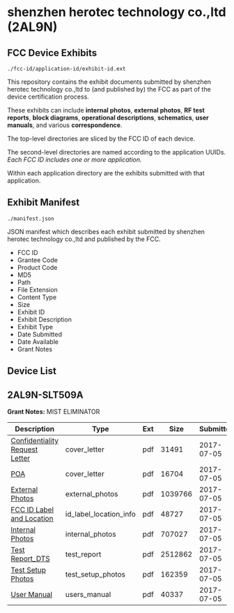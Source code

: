 # shenzhen  herotec  technology  co.,ltd (2AL9N)
## FCC Device Exhibits

```
./fcc-id/application-id/exhibit-id.ext
```

This repository contains the exhibit documents submitted by shenzhen  herotec  technology  co.,ltd to (and published by) the FCC as part of the device certification process.

These exhibits can include **internal photos**, **external photos**, **RF test reports**, **block diagrams**, **operational descriptions**, **schematics**, **user manuals**, and various **correspondence**.

The top-level directories are sliced by the FCC ID of each device.

The second-level directories are named according to the application UUIDs. *Each FCC ID includes one or more application.*

Within each application directory are the exhibits submitted with that application. 

## Exhibit Manifest

```
./manifest.json
```

JSON manifest which describes each exhibit submitted by shenzhen  herotec  technology  co.,ltd and published by the FCC.

- FCC ID
- Grantee Code
- Product Code
- MD5
- Path
- File Extension
- Content Type
- Size
- Exhibit ID
- Exhibit Description
- Exhibit Type
- Date Submitted
- Date Available
- Grant Notes

## Device List
## 2AL9N-SLT509A
**Grant Notes:** MIST ELIMINATOR

| Description | Type | Ext | Size | Submitted | Available |
| ----------- | ---- | --- | ---- | --------- | --------- |
| [Confidentiality Request Letter](2AL9N-SLT509A/93b3146a962ae4d367abd4dd05d80abe/3449959.pdf) | cover_letter | pdf | 31491 | 2017-07-05 | 2017-07-05 |
| [POA](2AL9N-SLT509A/93b3146a962ae4d367abd4dd05d80abe/3449960.pdf) | cover_letter | pdf | 16704 | 2017-07-05 | 2017-07-05 |
| [External Photos](2AL9N-SLT509A/93b3146a962ae4d367abd4dd05d80abe/3449961.pdf) | external_photos | pdf | 1039766 | 2017-07-05 | 2017-07-05 |
| [FCC ID Label and Location](2AL9N-SLT509A/93b3146a962ae4d367abd4dd05d80abe/3449963.pdf) | id_label_location_info | pdf | 48727 | 2017-07-05 | 2017-07-05 |
| [Internal Photos](2AL9N-SLT509A/93b3146a962ae4d367abd4dd05d80abe/3449962.pdf) | internal_photos | pdf | 707027 | 2017-07-05 | 2017-07-05 |
| [Test Report_DTS](2AL9N-SLT509A/93b3146a962ae4d367abd4dd05d80abe/3449964.pdf) | test_report | pdf | 2512862 | 2017-07-05 | 2017-07-05 |
| [Test Setup Photos](2AL9N-SLT509A/93b3146a962ae4d367abd4dd05d80abe/3449965.pdf) | test_setup_photos | pdf | 162359 | 2017-07-05 | 2017-07-05 |
| [User Manual](2AL9N-SLT509A/93b3146a962ae4d367abd4dd05d80abe/3449966.pdf) | users_manual | pdf | 40337 | 2017-07-05 | 2017-07-05 |
